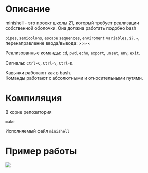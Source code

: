 # Описание
minishell - это проект школы 21, который требует реализации собственной оболочки. Она должна работать подобно bash <br/>

`pipes`, `semicolons`, `escape` `sequences`, `enviroment` `variables`, `$?`, `~`, перенаправление ввода/вывода: `>` `>>` `<`

Реализованные команды: `cd`, `pwd`, `echo`, `export`, `unset`, `env`, `exit`.

Сигналы: `Ctrl-C`, `Ctrl-\`, `Ctrl-D`.

Кавычки работают как в bash.<br/>
Команды работают с абсолютными и относительными путями.
# Компиляция
В корне репозитория
```
make
```
Исполняемый файл `minishell`

# Пример работы
![](https://github.com/dwanett/minishell/blob/master/gif/1.gif)
